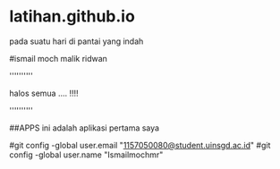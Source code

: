 # latihan.github.io
pada suatu hari di pantai yang indah

#ismail moch malik ridwan

''''''''''

halos semua .... !!!!


''''''''''

##APPS
ini adalah aplikasi pertama saya

#git config -global user.email "1157050080@student.uinsgd.ac.id"
#git config -global user.name "Ismailmochmr"


